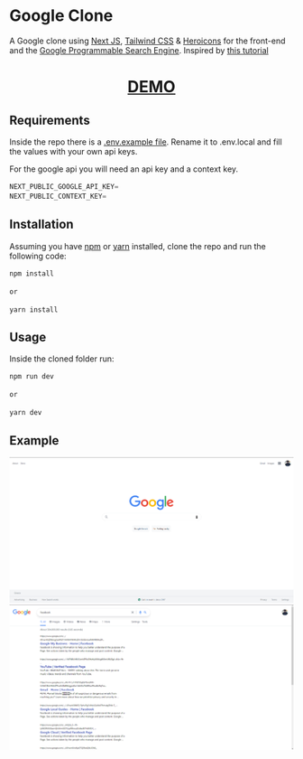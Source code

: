 # Google Clone

A Google clone using [Next JS](https://nextjs.org), [Tailwind CSS](https://tailwindcss.com) & [Heroicons](https://heroicons.com) for the front-end and the [Google Programmable Search Engine](https://developers.google.com/custom-search?authuser=1). Inspired by [this tutorial](https://www.youtube.com/watch?v=24xpTmaPOdY&t=171s)

<div align="center">
  <h1><a href="https://constantine.dev:1242"> DEMO </a></h1>
</div>

## Requirements

Inside the repo there is a [.env.example file](./google/.env.example). Rename it to .env.local and fill the values with your own api keys.

For the google api you will need an api key and a context key.

```javascript
NEXT_PUBLIC_GOOGLE_API_KEY=
NEXT_PUBLIC_CONTEXT_KEY=
```

## Installation

Assuming you have [npm](https://www.npmjs.com) or [yarn](https://www.yarnpkg.com) installed, clone the repo and run the following code:

```
npm install

or

yarn install
```

## Usage

Inside the cloned folder run:

```
npm run dev

or

yarn dev
```

## Example

<p align="center">
  <img src="img/img1.png" /> 
  <img src="img/img2.png" /> 
</p>

